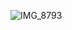 ![IMG_8793](https://github.com/farmJun/workout-farmJun/assets/101688752/35ead16b-d85b-41df-a2a0-736506bb4afd)
